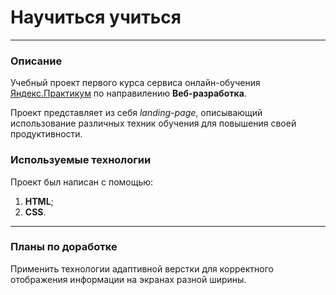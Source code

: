 # __Научиться учиться__
---
### Описание
Учебный проект первого курса сервиса онлайн-обучения [Яндекс.Практикум](https://practicum.yandex.ru) по направилению __Веб-разработка__.

Проект представляет из себя _landing-page_, описывающий использование различных техник обучения для повышения своей продуктивности. 

### Используемые технологии
Проект был написан с помощью: 
1. __HTML__;
2. __CSS__.
---
### Планы по доработке
Применить технологии адаптивной верстки для корректного отображения информации на экранах разной ширины.